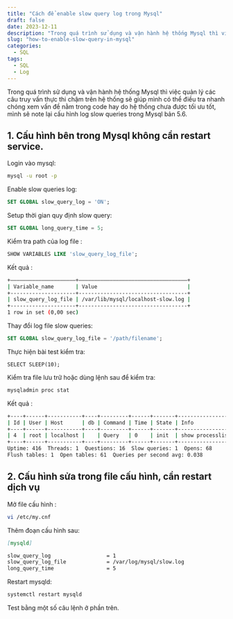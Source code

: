 ```yaml
---
title: "Cách để enable slow query log trong Mysql"
draft: false
date: 2023-12-11
description: "Trong quá trình sử dụng và vận hành hệ thống Mysql thì việc quản lý các câu truy vấn thực thi chậm trên hệ thống sẽ giúp chúng ta có thể như điều tra nhanh chóng ..."
slug: "how-to-enable-slow-query-in-mysql"
categories:
  - SQL
tags:
  - SQL
  - Log
---
```


Trong quá trình sử dụng và vận hành hệ thống Mysql thì việc quản lý các câu truy vấn thực thi chậm trên hệ thống sẽ giúp mình có thể điều tra nhanh chóng xem vấn đề nằm trong code hay do hệ thống chưa được tối ưu tốt, mình sẽ note lại cấu hình log slow queries trong Mysql bản 5.6.

## 1. Cấu hình bên trong Mysql không cần restart service.
Login vào mysql:

```bash
mysql -u root -p
```

Enable slow queries log:

```sql
SET GLOBAL slow_query_log = 'ON';
```

Setup thời gian quy định slow query:

```sql
SET GLOBAL long_query_time = 5;
```

Kiểm tra path của log file :

```sql
SHOW VARIABLES LIKE 'slow_query_log_file';
```

Kết quả :
```bash
+—————————————————————+———————————————————————————————————+
| Variable_name       | Value                             |
+---------------------+-----------------------------------+
| slow_query_log_file | /var/lib/mysql/localhost-slow.log |
+---------------------+-----------------------------------+
1 row in set (0,00 sec)
```

Thay đổi log file slow queries:
```sql
SET GLOBAL slow_query_log_file = '/path/filename';
```
Thực hiện bài test kiểm tra:
```
SELECT SLEEP(10);
```
Kiểm tra file lưu trữ hoặc dùng lệnh sau để kiểm tra:
```bash
mysqladmin proc stat
```
Kết quả :
```bash
+----+------+-----------+----+---------+------+-------+------------------+
| Id | User | Host      | db | Command | Time | State | Info             |
+----+------+-----------+----+---------+------+-------+------------------+
| 4  | root | localhost |    | Query   | 0    | init  | show processlist |
+----+------+-----------+----+---------+------+-------+------------------+
Uptime: 416  Threads: 1  Questions: 16  Slow queries: 1  Opens: 68
Flush tables: 1  Open tables: 61  Queries per second avg: 0.038
```

## 2. Cấu hình sửa trong file cấu hình, cần restart dịch vụ
Mở file cấu hình :
```bash
vi /etc/my.cnf
```
Thêm đoạn cấu hình sau:
```md
[mysqld]

slow_query_log                  = 1
slow_query_log_file             = /var/log/mysql/slow.log
long_query_time                 = 5
````
Restart mysqld:
```bash
systemctl restart mysqld
```
Test bằng một số câu lệnh ở phần trên.
